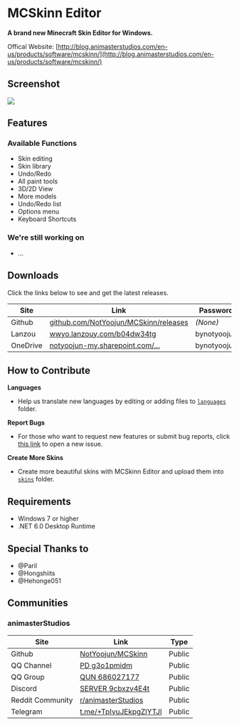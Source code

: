 # MCSkinn Editor

**A brand new Minecraft Skin Editor for Windows.**

Offical Website: [http://blog.animasterstudios.com/en-us/products/software/mcskinn/](http://blog.animasterstudios.com/en-us/products/software/mcskinn/)
## Screenshot

![](https://github.com/NotYoojun/MCSkinn/blob/main/docs/images/screenshot.png?raw=true)

## Features

### Available Functions

- Skin editing
- Skin library
- Undo/Redo
- All paint tools
- 3D/2D View
- More models
- Undo/Redo list
- Options menu
- Keyboard Shortcuts

### We're still working on

- ...

## Downloads

Click the links below to see and get the latest releases.

| Site  | Link  | Password  |
| ------------ | ------------ | ------------ |
| Github  | [github.com/NotYoojun/MCSkinn/releases](https://github.com/NotYoojun/MCSkinn/releases)  | *(None)*  |
| Lanzou  | [wwyo.lanzouy.com/b04dw34tg](https://wwyo.lanzouy.com/b04dw34tg)  | bynotyoojun  |
| OneDrive  | [notyoojun-my.sharepoint.com/...](https://animasterstudios-my.sharepoint.com/:f:/g/personal/yoojun_animasterstudios_onmicrosoft_com/EobEi9yUEKxDubabCdNLE8UBLfj-8cIdvN4FKBU4DAs3Xg?e=CTs2TP)  | bynotyoojun  |

## How to Contribute

**Languages**

- Help us translate new languages by editing or adding files to [`languages`](https://github.com/NotYoojun/MCSkinn/tree/main/languages) folder.
  
**Report Bugs**
- For those who want to request new features or submit bug reports, click [this link](https://github.com/NotYoojun/MCSkinn/issues/new/choose) to open a new issue.

**Create More Skins**

- Create more beautiful skins with MCSkinn Editor and upload them into [`skins`](https://github.com/NotYoojun/MCSkinn/tree/main/skins) folder.

## Requirements

- Windows 7 or higher
- .NET 6.0 Desktop Runtime


## Special Thanks to

- @Paril
- @Hongshiits
- @Hehonge051


## Communities

### animasterStudios

| Site  | Link  | Type  |
| ------------ | ------------ | ------------ |
| Github  | [NotYoojun/MCSkinn](https://github.com/NotYoojun/MCSkinn/)  | Public  |
| QQ Channel  | [PD g3o1pmidm](https://pd.qq.com/s/g3o1pmidm)  | Public  |
| QQ Group |[QUN 686027177](https://jq.qq.com/?_wv=1027&k=KefGAM42)  | Public  |
| Discord  | [SERVER 9cbxzv4E4t](https://discord.gg/9cbxzv4E4t)  | Public  |
| Reddit Community|[r/animasterStudios](https://www.reddit.com/r/animasterStudios/)| Public  |
| Telegram  | [t.me/+TpIvuJEkpgZlYTJl](https://t.me/+TpIvuJEkpgZlYTJl)  | Public  |

